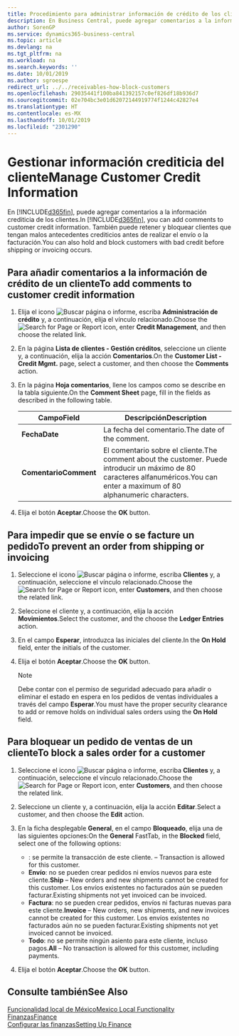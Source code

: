 ```yaml
---
title: Procedimiento para administrar información de crédito de los clientes
description: En Business Central, puede agregar comentarios a la información crediticia de los clientes. También puede retener y bloquear clientes que tengan malos antecedentes crediticios antes de realizar el envío o la facturación.
author: SorenGP
ms.service: dynamics365-business-central
ms.topic: article
ms.devlang: na
ms.tgt_pltfrm: na
ms.workload: na
ms.search.keywords: ''
ms.date: 10/01/2019
ms.author: sgroespe
redirect_url: ../../receivables-how-block-customers
ms.openlocfilehash: 29035441f100ba841392157c0ef826df18b936d7
ms.sourcegitcommit: 02e704bc3e01d62072144919774f1244c42827e4
ms.translationtype: HT
ms.contentlocale: es-MX
ms.lasthandoff: 10/01/2019
ms.locfileid: "2301290"
---
```

# <a name="manage-customer-credit-information"></a><span data-ttu-id="10dfb-104">Gestionar información crediticia del cliente</span><span class="sxs-lookup"><span data-stu-id="10dfb-104">Manage Customer Credit Information</span></span>
<span data-ttu-id="10dfb-105">En [!INCLUDE[d365fin](../../includes/d365fin_md.md)], puede agregar comentarios a la información crediticia de los clientes.</span><span class="sxs-lookup"><span data-stu-id="10dfb-105">In [!INCLUDE[d365fin](../../includes/d365fin_md.md)], you can add comments to customer credit information.</span></span> <span data-ttu-id="10dfb-106">También puede retener y bloquear clientes que tengan malos antecedentes crediticios antes de realizar el envío o la facturación.</span><span class="sxs-lookup"><span data-stu-id="10dfb-106">You can also hold and block customers with bad credit before shipping or invoicing occurs.</span></span>  

## <a name="to-add-comments-to-customer-credit-information"></a><span data-ttu-id="10dfb-107">Para añadir comentarios a la información de crédito de un cliente</span><span class="sxs-lookup"><span data-stu-id="10dfb-107">To add comments to customer credit information</span></span>  
1.  <span data-ttu-id="10dfb-108">Elija el icono ![Buscar página o informe](../../media/ui-search/search_small.png "icono de Buscar página o informe"), escriba **Administración de crédito** y, a continuación, elija el vínculo relacionado.</span><span class="sxs-lookup"><span data-stu-id="10dfb-108">Choose the ![Search for Page or Report](../../media/ui-search/search_small.png "Search for Page or Report icon") icon, enter **Credit Management**, and then choose the related link.</span></span>  
2.  <span data-ttu-id="10dfb-109">En la página **Lista de clientes - Gestión créditos**, seleccione un cliente y, a continuación, elija la acción **Comentarios**.</span><span class="sxs-lookup"><span data-stu-id="10dfb-109">On the **Customer List - Credit Mgmt.** page, select a customer, and then choose the **Comments** action.</span></span>  
3.  <span data-ttu-id="10dfb-110">En la página **Hoja comentarios**, llene los campos como se describe en la tabla siguiente.</span><span class="sxs-lookup"><span data-stu-id="10dfb-110">On the **Comment Sheet** page, fill in the fields as described in the following table.</span></span>  

    |<span data-ttu-id="10dfb-111">Campo</span><span class="sxs-lookup"><span data-stu-id="10dfb-111">Field</span></span>|<span data-ttu-id="10dfb-112">Descripción</span><span class="sxs-lookup"><span data-stu-id="10dfb-112">Description</span></span>|  
    |---------------------------------|---------------------------------------|  
    |<span data-ttu-id="10dfb-113">**Fecha**</span><span class="sxs-lookup"><span data-stu-id="10dfb-113">**Date**</span></span>|<span data-ttu-id="10dfb-114">La fecha del comentario.</span><span class="sxs-lookup"><span data-stu-id="10dfb-114">The date of the comment.</span></span>|  
    |<span data-ttu-id="10dfb-115">**Comentario**</span><span class="sxs-lookup"><span data-stu-id="10dfb-115">**Comment**</span></span>|<span data-ttu-id="10dfb-116">El comentario sobre el cliente.</span><span class="sxs-lookup"><span data-stu-id="10dfb-116">The comment about the customer.</span></span> <span data-ttu-id="10dfb-117">Puede introducir un máximo de 80 caracteres alfanuméricos.</span><span class="sxs-lookup"><span data-stu-id="10dfb-117">You can enter a maximum of 80 alphanumeric characters.</span></span>|  

4.  <span data-ttu-id="10dfb-118">Elija el botón **Aceptar**.</span><span class="sxs-lookup"><span data-stu-id="10dfb-118">Choose the **OK** button.</span></span>  

## <a name="to-prevent-an-order-from-shipping-or-invoicing"></a><span data-ttu-id="10dfb-119">Para impedir que se envíe o se facture un pedido</span><span class="sxs-lookup"><span data-stu-id="10dfb-119">To prevent an order from shipping or invoicing</span></span>  
1.  <span data-ttu-id="10dfb-120">Seleccione el icono ![Buscar página o informe](../../media/ui-search/search_small.png "icono Buscar página o informe"), escriba **Clientes** y, a continuación, seleccione el vínculo relacionado.</span><span class="sxs-lookup"><span data-stu-id="10dfb-120">Choose the ![Search for Page or Report](../../media/ui-search/search_small.png "Search for Page or Report icon") icon, enter **Customers**, and then choose the related link.</span></span>  
2.  <span data-ttu-id="10dfb-121">Seleccione el cliente y, a continuación, elija la acción **Movimientos**.</span><span class="sxs-lookup"><span data-stu-id="10dfb-121">Select the customer, and the choose the **Ledger Entries** action.</span></span>  
3.  <span data-ttu-id="10dfb-122">En el campo **Esperar**, introduzca las iniciales del cliente.</span><span class="sxs-lookup"><span data-stu-id="10dfb-122">In the **On Hold** field, enter the initials of the customer.</span></span>  
4.  <span data-ttu-id="10dfb-123">Elija el botón **Aceptar**.</span><span class="sxs-lookup"><span data-stu-id="10dfb-123">Choose the **OK** button.</span></span>  

    > [!NOTE]  
    >  <span data-ttu-id="10dfb-124">Debe contar con el permiso de seguridad adecuado para añadir o eliminar el estado en espera en los pedidos de ventas individuales a través del campo **Esperar**.</span><span class="sxs-lookup"><span data-stu-id="10dfb-124">You must have the proper security clearance to add or remove holds on individual sales orders using the **On Hold** field.</span></span>  

## <a name="to-block-a-sales-order-for-a-customer"></a><span data-ttu-id="10dfb-125">Para bloquear un pedido de ventas de un cliente</span><span class="sxs-lookup"><span data-stu-id="10dfb-125">To block a sales order for a customer</span></span>  
1.  <span data-ttu-id="10dfb-126">Seleccione el icono ![Buscar página o informe](../../media/ui-search/search_small.png "icono Buscar página o informe"), escriba **Clientes** y, a continuación, seleccione el vínculo relacionado.</span><span class="sxs-lookup"><span data-stu-id="10dfb-126">Choose the ![Search for Page or Report](../../media/ui-search/search_small.png "Search for Page or Report icon") icon, enter **Customers**, and then choose the related link.</span></span>  
2.  <span data-ttu-id="10dfb-127">Seleccione un cliente y, a continuación, elija la acción **Editar**.</span><span class="sxs-lookup"><span data-stu-id="10dfb-127">Select a customer, and then choose the **Edit** action.</span></span>  
3.  <span data-ttu-id="10dfb-128">En la ficha desplegable **General**, en el campo **Bloqueado**, elija una de las siguientes opciones:</span><span class="sxs-lookup"><span data-stu-id="10dfb-128">On the **General** FastTab, in the **Blocked** field, select one of the following options:</span></span>  

    -   <span data-ttu-id="10dfb-129">**<Blank>**: se permite la transacción de este cliente.</span><span class="sxs-lookup"><span data-stu-id="10dfb-129">**<Blank>** – Transaction is allowed for this customer.</span></span>  
    -   <span data-ttu-id="10dfb-130">**Envío**: no se pueden crear pedidos ni envíos nuevos para este cliente.</span><span class="sxs-lookup"><span data-stu-id="10dfb-130">**Ship** – New orders and new shipments cannot be created for this customer.</span></span> <span data-ttu-id="10dfb-131">Los envíos existentes no facturados aún se pueden facturar.</span><span class="sxs-lookup"><span data-stu-id="10dfb-131">Existing shipments not yet invoiced can be invoiced.</span></span>  
    -   <span data-ttu-id="10dfb-132">**Factura**: no se pueden crear pedidos, envíos ni facturas nuevas para este cliente.</span><span class="sxs-lookup"><span data-stu-id="10dfb-132">**Invoice** – New orders, new shipments, and new invoices cannot be created for this customer.</span></span> <span data-ttu-id="10dfb-133">Los envíos existentes no facturados aún no se pueden facturar.</span><span class="sxs-lookup"><span data-stu-id="10dfb-133">Existing shipments not yet invoiced cannot be invoiced.</span></span>  
    -   <span data-ttu-id="10dfb-134">**Todo**: no se permite ningún asiento para este cliente, incluso pagos.</span><span class="sxs-lookup"><span data-stu-id="10dfb-134">**All** – No transaction is allowed for this customer, including payments.</span></span>  
4.  <span data-ttu-id="10dfb-135">Elija el botón **Aceptar**.</span><span class="sxs-lookup"><span data-stu-id="10dfb-135">Choose the **OK** button.</span></span>  

## <a name="see-also"></a><span data-ttu-id="10dfb-136">Consulte también</span><span class="sxs-lookup"><span data-stu-id="10dfb-136">See Also</span></span>  
[<span data-ttu-id="10dfb-137">Funcionalidad local de México</span><span class="sxs-lookup"><span data-stu-id="10dfb-137">Mexico Local Functionality</span></span>](mexico-local-functionality.md)  
[<span data-ttu-id="10dfb-138">Finanzas</span><span class="sxs-lookup"><span data-stu-id="10dfb-138">Finance</span></span>](../../finance.md)  
[<span data-ttu-id="10dfb-139">Configurar las finanzas</span><span class="sxs-lookup"><span data-stu-id="10dfb-139">Setting Up Finance</span></span>](../../finance.md)
